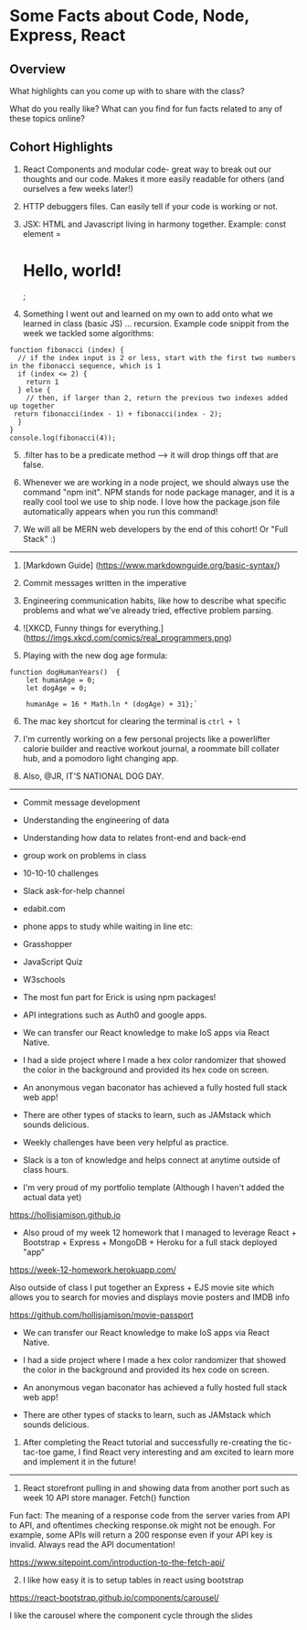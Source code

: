 # Some Facts about Code, Node, Express, React

## Overview

What highlights can you come up with to share with the class?

What do you really like? What can you find for fun facts related to any of these topics online?

## Cohort Highlights

1. React Components and modular code- great way to break out our thoughts and our code. Makes it more easily readable for others (and ourselves a few weeks later!)

2. HTTP debuggers files. Can easily tell if your code is working or not.

3. JSX: HTML and Javascript living in harmony together. Example:
const element = <h1>Hello, world!</h1>;

4. Something I went out and learned on my own to add onto what we learned in class (basic JS) ... recursion. Example code snippit from the week we tackled some algorithms:

```
function fibonacci (index) {
  // if the index input is 2 or less, start with the first two numbers in the fibonacci sequence, which is 1
  if (index <= 2) {
    return 1
  } else {
    // then, if larger than 2, return the previous two indexes added up together
 return fibonacci(index - 1) + fibonacci(index - 2);
  }
}
console.log(fibonacci(4));
```

5. .filter has to be a predicate method --> it will drop things off that are false.

7. Whenever we are working in a node project, we should always use the command "npm init". NPM stands for node package manager, and it is a really cool tool we use to ship node. I love how the package.json file automatically appears when you run this command!

8. We will all be MERN web developers by the end of this cohort! Or "Full Stack" :) 

----

1. [Markdown Guide] (https://www.markdownguide.org/basic-syntax/)

2. Commit messages written in the imperative

3. Engineering communication habits, like how to describe what specific problems and what we've already tried, effective problem parsing. 

4.  ![XKCD, Funny things for everything.] (https://imgs.xkcd.com/comics/real_programmers.png)

5. Playing with the new dog age formula: 

```
function dogHumanYears()  {
	let humanAge = 0;
	let dogAge = 0;

	humanAge = 16 * Math.ln * (dogAge) + 31};`
```

6. The mac key shortcut for clearing the terminal is `ctrl + l`

7. I'm currently working on a few personal projects like a powerlifter calorie builder and reactive workout journal, a roommate bill collater hub, and a pomodoro light changing app. 

8. Also, @JR, IT'S NATIONAL DOG DAY.

----

- Commit message development

- Understanding the engineering of data

- Understanding how data to relates front-end and back-end

- group work on problems in class

- 10-10-10 challenges

- Slack ask-for-help channel

- edabit.com

- phone apps to study while waiting in line etc:

* Grasshopper

* JavaScript Quiz

* W3schools

- The most fun part for Erick is using npm packages!

- API integrations such as Auth0 and google apps.

- We can transfer our React knowledge to make IoS apps via React Native.

- I had a side project where I made a hex color randomizer that showed the color in the background 
   and provided its hex code on screen.

- An anonymous vegan baconator has achieved a fully hosted full stack web app!

- There are other types of stacks to learn, such as JAMstack which sounds delicious.

- Weekly challenges have been very helpful as practice.

- Slack is a ton of knowledge and helps connect at anytime outside of class hours.

- I'm very proud of my portfolio template (Although I haven't added the actual data yet)

<https://hollisjamison.github.io>

- Also proud of my week 12 homework that I managed to leverage React + Bootstrap + Express + MongoDB + Heroku for a full stack deployed "app"

<https://week-12-homework.herokuapp.com/>

Also outside of class I put together an Express + EJS movie site which allows you to search for movies and displays movie posters and IMDB info

<https://github.com/hollisjamison/movie-passport>

- We can transfer our React knowledge to make IoS apps via React Native.

- I had a side project where I made a hex color randomizer that showed the color in the background and provided its hex code on screen.

- An anonymous vegan baconator has achieved a fully hosted full stack web app!

- There are other types of stacks to learn, such as JAMstack which sounds delicious.

1. After completing the React tutorial and successfully re-creating the tic-tac-toe game, I find React very interesting and am excited to learn more and implement it in the future!

---- 

1. React storefront pulling in and showing data from another port such as week 10 API store manager.  Fetch() function

Fun fact: The meaning of a response code from the server varies from API to API, and oftentimes checking response.ok might not be enough. For example, some APIs will return a 200 response even if your API key is invalid. Always read the API documentation!

<https://www.sitepoint.com/introduction-to-the-fetch-api/>

2. I like how easy it is to setup tables in react using bootstrap

<https://react-bootstrap.github.io/components/carousel/>

I like the carousel where the component cycle through the slides

